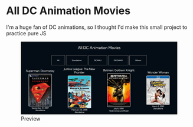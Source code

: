 # All DC Animation Movies

I'm a huge fan of DC animations, so I thought I'd make this small project to practice pure JS

<figure>
<img src="/img/dc-img.png">
<figcaption>Preview</figcaption>
</figure>
